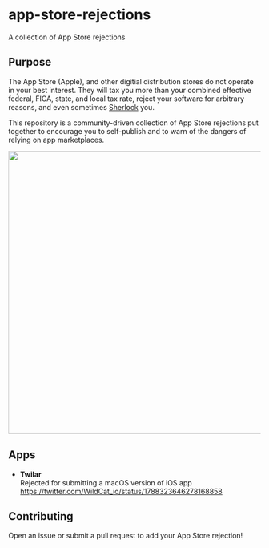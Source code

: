 # app-store-rejections
A collection of App Store rejections

## Purpose
The App Store (Apple), and other digitial distribution stores do not operate in
your best interest. They will tax you more than your combined effective federal,
FICA, state, and local tax rate, reject your software for arbitrary reasons,
and even sometimes [Sherlock][1] you.

This repository is a community-driven collection of App Store rejections put
together to encourage you to self-publish and to warn of the dangers of relying
on app marketplaces.

<img src="https://github.com/andrewmcwattersandco/app-store-rejections/assets/487078/f1123cf8-cb64-4bd1-92e9-00451b661f0e" width="564" />

## Apps
* **Twilar**  
Rejected for submitting a macOS version of iOS app  
https://twitter.com/WildCat_io/status/1788323646278168858

## Contributing
Open an issue or submit a pull request to add your App Store rejection!

[1]: https://en.wikipedia.org/wiki/Sherlock_(software)#Sherlocked_as_a_term
